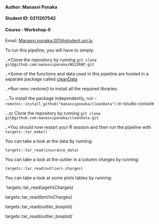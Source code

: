 #### Author: Manasvi Ponaka

#### Student ID: 0211207542

#### Course : Workshop-II

Email: Manasvi.ponaka.001@student.uni.lu

To run this pipeline, you will have to simply:

..*Clone the repository by running `git clone git@github.com:manasviponaka/WS22RAP.git`


..*Some of the functions and data used in this pipeline are hosted in a separate package called [cleanData](https://github.com/manasviponaka/cleanData)


..*Run renv::restore() to install all the required libraries.

...To install the package independently, run - `remotes::install_github("manasviponaka/cleanData")` in rstudio console


...or Clone the repository by running `git clone git@github.com:manasviponaka/cleanData.git` 


..*You should now restart your R session and then run the pipeline with `targets::tar_make()`


You can take a look at the data by running:

`targets::tar_read(insurance_data)`

You can take a look at the outlier in a column charges by running:

`targets::tar_read(outliers_charges)`


You can take a look at some plots tables by running:

`targets::tar_read(ageVsCharges)

targets::tar_read(bmiVsCharges)

targets::tar_read(outlier_boxplot)

targets::tar_read(outlier_boxplot)`
